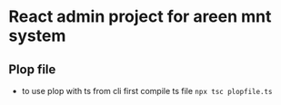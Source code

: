 # React admin project for areen mnt system

## Plop file

- to use plop with ts from cli first compile ts file `npx tsc plopfile.ts`
